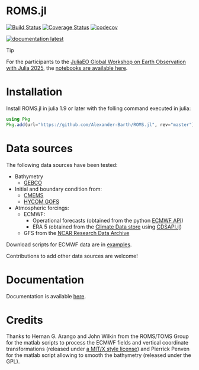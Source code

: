 # ROMS.jl

[![Build Status](https://github.com/Alexander-Barth/ROMS.jl/workflows/CI/badge.svg)](https://github.com/Alexander-Barth/ROMS.jl/actions)<!-- [![Build Status Windows](https://ci.appveyor.com/api/projects/status/github/Alexander-Barth/ROMS.jl?branch=master&svg=true)](https://ci.appveyor.com/project/Alexander-Barth/roms-jl) -->
[![Coverage Status](https://coveralls.io/repos/Alexander-Barth/ROMS.jl/badge.svg?branch=master&service=github)](https://coveralls.io/github/Alexander-Barth/ROMS.jl?branch=master) 
[![codecov](https://codecov.io/gh/Alexander-Barth/ROMS.jl/graph/badge.svg?token=xyF8WE4oAS)](https://codecov.io/gh/Alexander-Barth/ROMS.jl)
<!-- [![documentation stable](https://img.shields.io/badge/docs-stable-blue.svg)](https://alexander-barth.github.io/ROMS.jl/stable/) -->
[![documentation latest](https://img.shields.io/badge/docs-dev-blue.svg)](https://alexander-barth.github.io/ROMS.jl/dev/)

> [!TIP]
> For the participants to the [JuliaEO Global Workshop on Earth Observation with Julia 2025](https://aircentre.github.io/JuliaEO25/), the [notebooks are available here](https://alexander-barth.github.io/ROMS.jl/JuliaEO25/).

# Installation

Install ROMS.jl in julia 1.9 or later with the folling command executed in julia:

```julia
using Pkg
Pkg.add(url="https://github.com/Alexander-Barth/ROMS.jl", rev="master")
```

# Data sources

The following data sources have been tested:

* Bathymetry
    * [GEBCO](https://www.gebco.net/data_and_products/gridded_bathymetry_data/)
* Initial and boundary condition from:
    * [CMEMS](https://marine.copernicus.eu/)
    * [HYCOM GOFS](https://www.hycom.org/dataserver/)
* Atmospheric forcings:
    * ECMWF:
         * Operational forecasts (obtained from the python [ECMWF API](https://www.ecmwf.int/en/computing/software/ecmwf-web-api))
         * ERA 5 (obtained from the [Climate Data store](https://cds.climate.copernicus.eu/) using [CDSAPI.jl](https://github.com/JuliaClimate/CDSAPI.jl))
    * GFS from the [NCAR Research Data Archive](https://rda.ucar.edu/thredds/catalog/files/g/ds084.1/catalog.html)

Download scripts for ECMWF data are in [examples](/examples).

Contributions to add other data sources are welcome!

# Documentation

Documentation is available [here](https://alexander-barth.github.io/ROMS.jl/dev/).

# Credits

Thanks to Hernan G. Arango and John Wilkin from the ROMS/TOMS Group for the
matlab scripts to process the ECMWF fields and vertical coordinate transformations (released under [a MIT/X style license](https://www.myroms.org/main.php?page=License_ROMS))
and Pierrick Penven for the matlab script allowing to smooth the bathymetry (released under the GPL).
